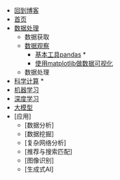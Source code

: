 * [回到博客](http://blog.hszofficial.site/)
* [首页](README.md)
* [数据处理](数据处理/README.md)
    * 数据获取
    * [数据观察](数据处理/数据观察/README.md)
        * [基本工具pandas](数据处理/数据观察/基本工具pandas/README.md)
            * 
        * [使用matplotlib做数据可视化](数据处理/数据观察/使用matplotlib做数据可视化/README.md)
    * 数据处理
* [科学计算](科学计算/README.md)
    * 
* [机器学习](机器学习/README.md)
* [深度学习](深度学习/README.md)
* [大模型](大模型/README.md)
* [应用]
    * [数据分析]
    * [数据挖掘]
    * [复杂网络分析]
    * [推荐与搜索匹配]
    * [图像识别]
    * [生成式AI]